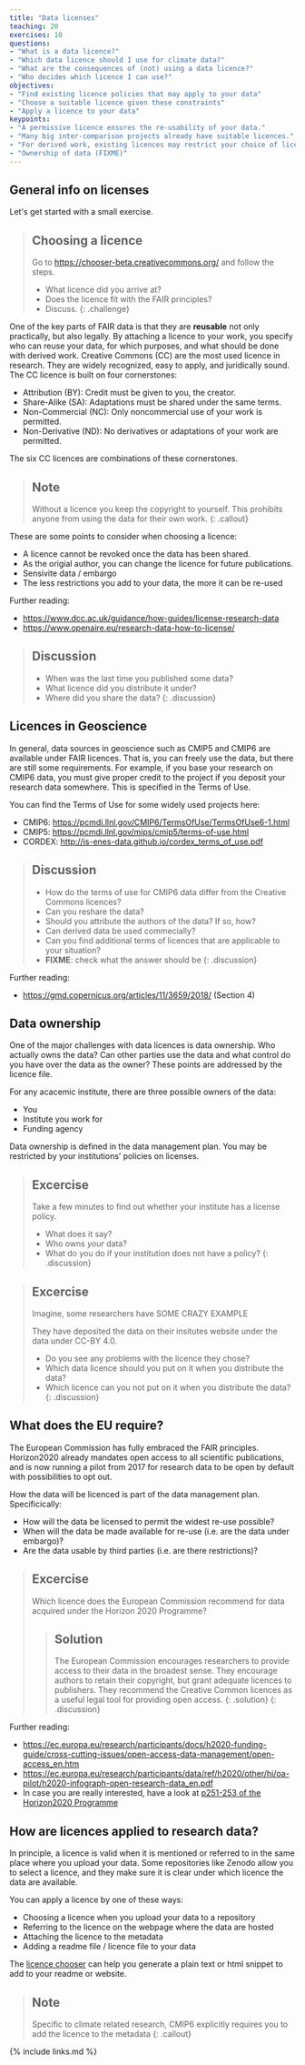 ```yaml
---
title: "Data licenses"
teaching: 20
exercises: 10
questions:
- "What is a data licence?"
- "Which data licence should I use for climate data?"
- "What are the consequences of (not) using a data licence?"
- "Who decides which licence I can use?"
objectives:
- "Find existing licence policies that may apply to your data"
- "Choose a suitable licence given these constraints"
- "Apply a licence to your data"
keypoints:
- "A permissive licence ensures the re-usability of your data."
- "Many big inter-comparison projects already have suitable licences."
- "For derived work, existing licences may restrict your choice of licence."
- "Ownership of data (FIXME)"
---
```


General info on licenses
------------------------

Let's get started with a small exercise.

> ## Choosing a licence
> Go to <https://chooser-beta.creativecommons.org/> and follow the steps.
>
>- What licence did you arrive at?
>- Does the licence fit with the FAIR principles?
>- Discuss.
{: .challenge}

One of the key parts of FAIR data is that they are **reusable** not only practically, but also legally. By attaching a licence to your work, you specify who can reuse your data, for which purposes, and what should be done with derived work. Creative Commons (CC) are the most used licence in research. They are widely recognized, easy to apply, and juridically sound. The CC licence is built on four cornerstones:

- Attribution (BY): Credit must be given to you, the creator.
- Share-Alike (SA): Adaptations must be shared under the same terms.
- Non-Commercial (NC): Only noncommercial use of your work is permitted.
- Non-Derivative (ND): No derivatives or adaptations of your work are permitted.

The six CC licences are combinations of these cornerstones.

> ## Note
> Without a licence you keep the copyright to yourself. This prohibits anyone from using the data for their own work.
{: .callout}

These are some points to consider when choosing a licence:

- A licence cannot be revoked once the data has been shared.
- As the origial author, you can change the licence for future publications.
- Sensivite data / embargo
- The less restrictions you add to your data, the more it can be re-used

Further reading:
- <https://www.dcc.ac.uk/guidance/how-guides/license-research-data>
- <https://www.openaire.eu/research-data-how-to-license/>

> ## Discussion
>- When was the last time you published some data?
>- What licence did you distribute it under?
>- Where did you share the data?
{: .discussion}

Licences in Geoscience
----------------------

In general, data sources in geoscience such as CMIP5 and CMIP6 are available under FAIR licences. That is, you can freely use the data, but there are still some requirements. For example, if you base your research on CMIP6 data, you must give proper credit to the project if you deposit your research data somewhere. This is specified in the Terms of Use.

You can find the Terms of Use for some widely used projects here:

- CMIP6: <https://pcmdi.llnl.gov/CMIP6/TermsOfUse/TermsOfUse6-1.html>
- CMIP5: <https://pcmdi.llnl.gov/mips/cmip5/terms-of-use.html>
- CORDEX: <http://is-enes-data.github.io/cordex_terms_of_use.pdf>

>## Discussion
>- How do the terms of use for CMIP6 data differ from the Creative Commons licences?
>- Can you reshare the data?
>- Should you attribute the authors of the data? If so, how?
>- Can derived data be used commecially?
>- Can you find additional terms of licences that are applicable to your situation?
>- **FIXME**: check what the answer should be
{: .discussion}

Further reading:
- <https://gmd.copernicus.org/articles/11/3659/2018/> (Section 4)



Data ownership
--------------

One of the major challenges with data licences is data ownership. Who actually owns the data? Can other parties use the data and what control do you have over the data as the owner? These points are addressed by the licence file.

For any acacemic institute, there are three possible owners of the data:
- You
- Institute you work for
- Funding agency

Data ownership is defined in the data management plan. You may be restricted by your institutions’ policies on licenses.

> ## Excercise
>Take a few minutes to find out whether your institute has a license policy.
>
>- What does it say?
>- Who owns *your* data?
>- What do you do if your institution does not have a policy?
{: .discussion}

> ## Excercise
> Imagine, some researchers have SOME CRAZY EXAMPLE
>
> They have deposited the data on their insitutes website under the data under CC-BY 4.0.
>
>- Do you see any problems with the licence they chose?
>- Which data licence should you put on it when you distribute the data?
>- Which licence can you not put on it when you distribute the data?
{: .discussion}


What does the EU require?
-------------------------

The European Commission has fully embraced the FAIR principles. Horizon2020 already mandates open access to all scientific publications, and is now running a pilot from 2017 for research data to be open by default with possibilities to opt out.

How the data will be licenced is part of the data management plan. Specificically:

- How will the data be licensed to permit the widest re-use possible?
- When will the data be made available for re-use (i.e. are the data under embargo)?
- Are the data usable by third parties (i.e. are there restrictions)?

> ## Excercise
>Which licence does the European Commission recommend for data acquired under the Horizon 2020 Programme?
>
>> ## Solution
>>The European Commission encourages researchers to provide access to their data in the broadest sense.
>>They encourage authors to retain their copyright, but grant adequate licences to publishers.
>>They recommend the Creative Common licences as a useful legal tool for providing open access.
>{: .solution}
{: .discussion}

Further reading:
- <https://ec.europa.eu/research/participants/docs/h2020-funding-guide/cross-cutting-issues/open-access-data-management/open-access_en.htm>
- <https://ec.europa.eu/research/participants/data/ref/h2020/other/hi/oa-pilot/h2020-infograph-open-research-data_en.pdf>
- In case you are really interested, have a look at [p251-253 of the Horizon2020 Programme](https://ec.europa.eu/research/participants/data/ref/h2020/grants_manual/amga/h2020-amga_en.pdf)

How are licences applied to research data?
------------------------------------------

In principle, a licence is valid when it is mentioned or referred to in the same place where you upload your data. Some repositories like Zenodo allow you to select a licence, and they make sure it is clear under which licence the data are available.

You can apply a licence by one of these ways:

- Choosing a licence when you upload your data to a repository
- Referring to the licence on the webpage where the data are hosted
- Attaching the licence to the metadata
- Adding a readme file / licence file to your data

The [licence chooser](https://chooser-beta.creativecommons.org/) can help you generate a plain text or html snippet to add to your readme or website.

> ## Note
> Specific to climate related research, CMIP6 explicitly requires you to add the licence to the metadata
{: .callout}

{% include links.md %}
